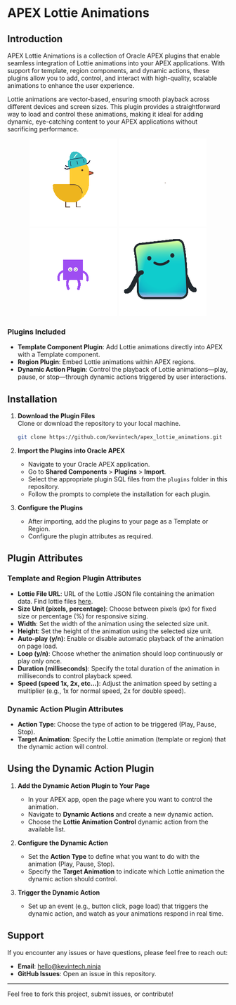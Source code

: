 # APEX Lottie Animations

## Introduction
APEX Lottie Animations is a collection of Oracle APEX plugins that enable seamless integration of Lottie animations into your APEX applications. With support for template, region components, and dynamic actions, these plugins allow you to add, control, and interact with high-quality, scalable animations to enhance the user experience.

Lottie animations are vector-based, ensuring smooth playback across different devices and screen sizes. This plugin provides a straightforward way to load and control these animations, making it ideal for adding dynamic, eye-catching content to your APEX applications without sacrificing performance.

<div align="center">
  <img src="./assets/1.gif" alt="dotLottie web sample 1" />

  <img src="./assets/2.gif" alt="dotLottie web sample 2" />

  <img src="./assets/3.gif" alt="dotLottie web sample 3" />

  <img src="./assets/4.gif" alt="dotLottie web sample 4" />
</div>

### Plugins Included
- **Template Component Plugin**: Add Lottie animations directly into APEX with a Template component.
- **Region Plugin**: Embed Lottie animations within APEX regions.
- **Dynamic Action Plugin**: Control the playback of Lottie animations—play, pause, or stop—through dynamic actions triggered by user interactions.

## Installation

1. **Download the Plugin Files**  
   Clone or download the repository to your local machine.

   ```bash
   git clone https://github.com/kevintech/apex_lottie_animations.git
   ```

2. **Import the Plugins into Oracle APEX**
   - Navigate to your Oracle APEX application.
   - Go to **Shared Components** > **Plugins** > **Import**.
   - Select the appropriate plugin SQL files from the `plugins` folder in this repository.
   - Follow the prompts to complete the installation for each plugin.

3. **Configure the Plugins**
   - After importing, add the plugins to your page as a Template or Region.
   - Configure the plugin attributes as required.

## Plugin Attributes

### Template and Region Plugin Attributes
- **Lottie File URL**: URL of the Lottie JSON file containing the animation data. Find lottie files [here](https://lottiefiles.com/).
- **Size Unit (pixels, percentage)**: Choose between pixels (px) for fixed size or percentage (%) for responsive sizing.
- **Width**: Set the width of the animation using the selected size unit.
- **Height**: Set the height of the animation using the selected size unit.
- **Auto-play (y/n)**: Enable or disable automatic playback of the animation on page load.
- **Loop (y/n)**: Choose whether the animation should loop continuously or play only once.
- **Duration (milliseconds)**: Specify the total duration of the animation in milliseconds to control playback speed.
- **Speed (speed 1x, 2x, etc...)**: Adjust the animation speed by setting a multiplier (e.g., 1x for normal speed, 2x for double speed).

### Dynamic Action Plugin Attributes
- **Action Type**: Choose the type of action to be triggered (Play, Pause, Stop).
- **Target Animation**: Specify the Lottie animation (template or region) that the dynamic action will control.

## Using the Dynamic Action Plugin

1. **Add the Dynamic Action Plugin to Your Page**
   - In your APEX app, open the page where you want to control the animation.
   - Navigate to **Dynamic Actions** and create a new dynamic action.
   - Choose the **Lottie Animation Control** dynamic action from the available list.

2. **Configure the Dynamic Action**
   - Set the **Action Type** to define what you want to do with the animation (Play, Pause, Stop).
   - Specify the **Target Animation** to indicate which Lottie animation the dynamic action should control.

3. **Trigger the Dynamic Action**
   - Set up an event (e.g., button click, page load) that triggers the dynamic action, and watch as your animations respond in real time.

## Support
If you encounter any issues or have questions, please feel free to reach out:

- **Email**: [hello@kevintech.ninja](mailto:hello@kevintech.ninja)
- **GitHub Issues**: Open an issue in this repository.

---

Feel free to fork this project, submit issues, or contribute!